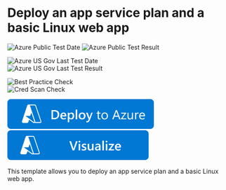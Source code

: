 # Deploy an app service plan and a basic Linux web app

![Azure Public Test Date](https://azurequickstartsservice.blob.core.windows.net/badges/quickstarts/microsoft.web/webapp-basic-linux/PublicLastTestDate.svg)	
![Azure Public Test Result](https://azurequickstartsservice.blob.core.windows.net/badges/quickstarts/microsoft.web/webapp-basic-linux/PublicDeployment.svg)	

![Azure US Gov Last Test Date](https://azurequickstartsservice.blob.core.windows.net/badges/quickstarts/microsoft.web/webapp-basic-linux/FairfaxLastTestDate.svg)	
![Azure US Gov Last Test Result](https://azurequickstartsservice.blob.core.windows.net/badges/quickstarts/microsoft.web/webapp-basic-linux/FairfaxDeployment.svg)	

![Best Practice Check](https://azurequickstartsservice.blob.core.windows.net/badges/quickstarts/microsoft.web/webapp-basic-linux/BestPracticeResult.svg)	
![Cred Scan Check](https://azurequickstartsservice.blob.core.windows.net/badges/quickstarts/microsoft.web/webapp-basic-linux/CredScanResult.svg)	

[![Deploy To Azure](https://raw.githubusercontent.com/Azure/azure-quickstart-templates/master/1-CONTRIBUTION-GUIDE/images/deploytoazure.svg?sanitize=true)](https://portal.azure.com/#create/Microsoft.Template/uri/https%3A%2F%2Fraw.githubusercontent.com%2FPrezSeah%2Fgalleryres%2Fmain%2Fresource-template-automation%2Fmicrosoft.web%2Fwebapp-basic-linux%2Fazuredeploy.json)
[![Visualize](https://raw.githubusercontent.com/Azure/azure-quickstart-templates/master/1-CONTRIBUTION-GUIDE/images/visualizebutton.svg?sanitize=true)](http://armviz.io/#/?load=https%3A%2F%2Fraw.githubusercontent.com%2FPrezSeah%2Fgalleryres%2Fmain%2Fresource-template-automation%2Fmicrosoft.web%2Fwebapp-basic-linux%2Fazuredeploy.json)

This template allows you to deploy an app service plan and a basic Linux web app.

